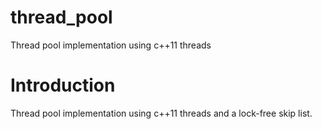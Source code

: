 # thread_pool
Thread pool implementation using c++11 threads

# Introduction
Thread pool implementation using c++11 threads and a lock-free skip list.
